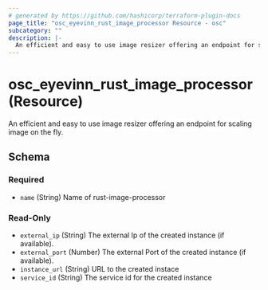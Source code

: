 ```yaml
---
# generated by https://github.com/hashicorp/terraform-plugin-docs
page_title: "osc_eyevinn_rust_image_processor Resource - osc"
subcategory: ""
description: |-
  An efficient and easy to use image resizer offering an endpoint for scaling image on the fly.
---
```


# osc_eyevinn_rust_image_processor (Resource)

An efficient and easy to use image resizer offering an endpoint for scaling image on the fly.



<!-- schema generated by tfplugindocs -->
## Schema

### Required

- `name` (String) Name of rust-image-processor

### Read-Only

- `external_ip` (String) The external Ip of the created instance (if available).
- `external_port` (Number) The external Port of the created instance (if available).
- `instance_url` (String) URL to the created instace
- `service_id` (String) The service id for the created instance

